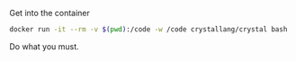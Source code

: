 Get into the container
```bash
docker run -it --rm -v $(pwd):/code -w /code crystallang/crystal bash
```

Do what you must.
